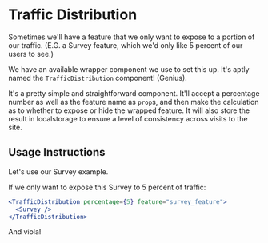 # Traffic Distribution

Sometimes we'll have a feature that we only want to expose to a portion of our traffic. \(E.G. a Survey feature, which we'd only like 5 percent of our users to see.\)

We have an available wrapper component we use to set this up. It's aptly named the `TrafficDistribution` component! \(Genius\).

It's a pretty simple and straightforward component. It'll accept a percentage number as well as the feature name as `prop`s, and then make the calculation as to whether to expose or hide the wrapped feature. It will also store the result in localstorage to ensure a level of consistency across visits to the site.

## Usage Instructions

Let's use our Survey example.

If we only want to expose this Survey to 5 percent of traffic:

```jsx
<TrafficDistribution percentage={5} feature="survey_feature">
  <Survey />
</TrafficDistribution>
```

And viola!

